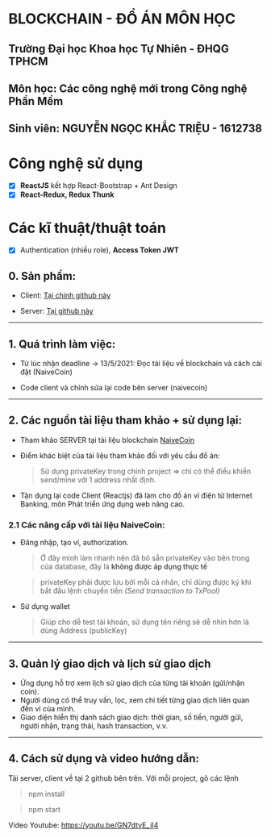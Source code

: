 # BLOCKCHAIN - ĐỒ ÁN MÔN HỌC

## Trường Đại học Khoa học Tự Nhiên - ĐHQG TPHCM

## Môn học: Các công nghệ mới trong Công nghệ Phần Mềm

## Sinh viên: NGUYỄN NGỌC KHẮC TRIỆU - 1612738

# Công nghệ sử dụng

-   [x] **ReactJS** kết hợp React-Bootstrap + Ant Design
-   [x] **React-Redux, Redux Thunk**

# Các kĩ thuật/thuật toán

-   [x] Authentication (nhiều role), **Access Token JWT**

## 0. Sản phẩm:

-   Client: [Tại chính github này](https://github.com/khtrieu1102/blockchain-client)

-   Server: [Tại github này](https://github.com/khtrieu1102/blockchain-server)

---

## 1. Quá trình làm việc:

-   Từ lúc nhận deadline -> 13/5/2021: Đọc tài liệu về blockchain và cách cài đặt (NaiveCoin)

-   Code client và chỉnh sửa lại code bên server (naivecoin)

---

## 2. Các nguồn tài liệu tham khảo + sử dụng lại:

-   Tham khảo SERVER tại tài liệu blockchain [NaiveCoin](https://lhartikk.github.io/)

-   Điểm khác biệt của tài liệu tham khảo đối với yêu cầu đồ án:

    > Sử dụng privateKey trong chính project => chỉ có thể điều khiển send/mine với 1 address nhất định.

-   Tận dụng lại code Client (Reactjs) đã làm cho đồ án ví điện tử Internet Banking, môn Phát triển ứng dụng web nâng cao.

### 2.1 Các nâng cấp với tài liệu NaiveCoin:

-   Đăng nhập, tạo ví, authorization.

    > Ở đây mình làm nhanh nên đã bỏ sẵn privateKey vào bên trong của database, đây là **không được áp dụng thực tế**

    > privateKey phải được lưu bởi mỗi cá nhân, chỉ dùng được ký khi bắt đầu lệnh chuyển tiền _(Send transaction to TxPool)_

-   Sử dụng wallet

    > Giúp cho dễ test tài khoản, sử dụng tên riêng sẽ dễ nhìn hơn là dùng Address (publicKey)

---

## 3. Quản lý giao dịch và lịch sử giao dịch

-   Ứng dụng hỗ trợ xem lịch sử giao dịch của từng tài khoản (gửi/nhận coin).
-   Người dùng có thể truy vấn, lọc, xem chi tiết từng giao dịch liên quan đến ví của mình.
-   Giao diện hiển thị danh sách giao dịch: thời gian, số tiền, người gửi, người nhận, trạng thái, hash transaction, v.v.

---

## 4. Cách sử dụng và video hướng dẫn:

Tải server, client về tại 2 github bên trên.
Với mỗi project, gõ các lệnh

> npm install

> npm start

Video Youtube: https://youtu.be/GN7dtvE_jI4
